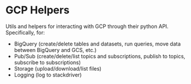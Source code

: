 # GCP Helpers
Utils and helpers for interacting with GCP through their python API. Specifically, for:
- BigQuery (create/delete tables and datasets, run queries, move data between BigQuery and GCS, etc.)
- Pub/Sub (create/delete/list topics and subscriptions, publish to topics, subscribe to subscriptions)
- Storage (upload/download/list files)
- Logging (log to stackdriver)
